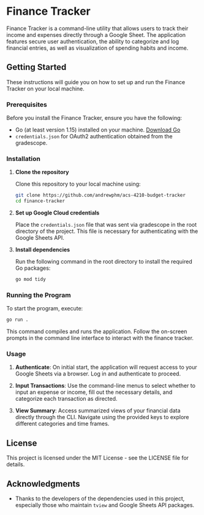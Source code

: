 # Finance Tracker

Finance Tracker is a command-line utility that allows users to track their income and expenses directly through a Google Sheet. The application features secure user authentication, the ability to categorize and log financial entries, as well as visualization of spending habits and income.

## Getting Started

These instructions will guide you on how to set up and run the Finance Tracker on your local machine.

### Prerequisites

Before you install the Finance Tracker, ensure you have the following:
- Go (at least version 1.15) installed on your machine. [Download Go](https://golang.org/dl/)
- `credentials.json` for OAuth2 authentication obtained from the gradescope.

### Installation

1. **Clone the repository**

   Clone this repository to your local machine using:

   ```bash
   git clone https://github.com/andrewphm/acs-4210-budget-tracker
   cd finance-tracker
   ```

2. **Set up Google Cloud credentials**

   Place the `credentials.json` file that was sent via gradescope in the root directory of the project. This file is necessary for authenticating with the Google Sheets API.

3. **Install dependencies**

   Run the following command in the root directory to install the required Go packages:

   ```bash
   go mod tidy
   ```

### Running the Program

To start the program, execute:

```bash
go run .
```

This command compiles and runs the application. Follow the on-screen prompts in the command line interface to interact with the finance tracker.

### Usage

1. **Authenticate**: On initial start, the application will request access to your Google Sheets via a browser. Log in and authenticate to proceed.

2. **Input Transactions**: Use the command-line menus to select whether to input an expense or income, fill out the necessary details, and categorize each transaction as directed.

3. **View Summary**: Access summarized views of your financial data directly through the CLI. Navigate using the provided keys to explore different categories and time frames.


## License

This project is licensed under the MIT License - see the LICENSE file for details.

## Acknowledgments

- Thanks to the developers of the dependencies used in this project, especially those who maintain `tview` and Google Sheets API packages.
